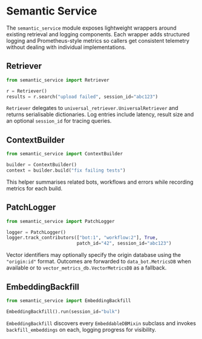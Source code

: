 # Semantic Service

The `semantic_service` module exposes lightweight wrappers around existing
retrieval and logging components.  Each wrapper adds structured logging and
Prometheus-style metrics so callers get consistent telemetry without dealing
with individual implementations.

## Retriever

```python
from semantic_service import Retriever

r = Retriever()
results = r.search("upload failed", session_id="abc123")
```

`Retriever` delegates to `universal_retriever.UniversalRetriever` and returns
serialisable dictionaries.  Log entries include latency, result size and an
optional `session_id` for tracing queries.

## ContextBuilder

```python
from semantic_service import ContextBuilder

builder = ContextBuilder()
context = builder.build("fix failing tests")
```

This helper summarises related bots, workflows and errors while recording
metrics for each build.

## PatchLogger

```python
from semantic_service import PatchLogger

logger = PatchLogger()
logger.track_contributors(["bot:1", "workflow:2"], True,
                          patch_id="42", session_id="abc123")
```

Vector identifiers may optionally specify the origin database using the
`"origin:id"` format.  Outcomes are forwarded to `data_bot.MetricsDB` when
available or to `vector_metrics_db.VectorMetricsDB` as a fallback.

## EmbeddingBackfill

```python
from semantic_service import EmbeddingBackfill

EmbeddingBackfill().run(session_id="bulk")
```

`EmbeddingBackfill` discovers every `EmbeddableDBMixin` subclass and invokes
`backfill_embeddings` on each, logging progress for visibility.
